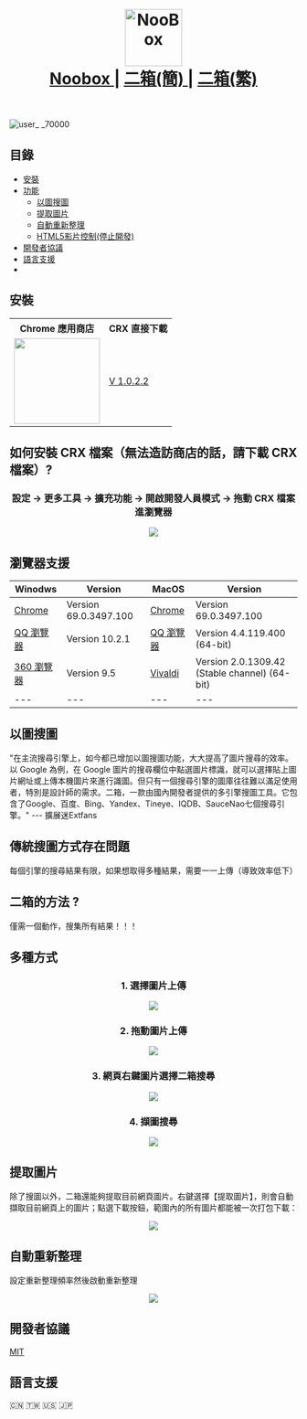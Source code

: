 
<h1 align="center">
  <br>
  <a href="https://chrome.google.com/webstore/detail/noobox-search-by-image/kidibbfcblfbbafhnlanccjjdehoahep"><img src="https://user-images.githubusercontent.com/12090689/45327137-5daeff80-b524-11e8-8398-36ee837c54e7.png" alt="NooBox" width="100"></a>
  <br>
  <a href="https://github.com/AInoob/NooBox">Noobox |</a>
  <a href="https://github.com/AInoob/NooBox/tree/master/README_zh-cn">二箱(簡) |</a>
  <a href="https://github.com/AInoob/NooBox/tree/master/README_zh-tw">二箱(繁)</a>
  <br>
  <br>
</h1>

![user_ _70000](https://badgen.net/chrome-web-store/users/kidibbfcblfbbafhnlanccjjdehoahep)

## 目錄
* [安裝](#安裝)
* [功能](#功能)
  * [以圖搜圖](#以圖搜圖)
  * [提取圖片](#提取圖片)
  * [自動重新整理](#自動重新整理)
  * [HTML5影片控制(停止開發)](#影片控制)
* [開發者協議](#開發者協議)
* [語言支援](#語言支援)
* 
## 安裝
<div align = "center">
  <table  align = "center">
    <tr>
      <th>Chrome 應用商店</th>
      <th>CRX 直接下載</th>
    </tr>
    <tr>
      <td><a href= "https://chrome.google.com/webstore/detail/noobox-search-by-image/kidibbfcblfbbafhnlanccjjdehoahep"><img src = "https://user-images.githubusercontent.com/12090689/45331133-0f572c00-b537-11e8-962f-fc777c6bb9b5.png" width = "150px"></a></td>
      <td><a href = "https://github.com/AInoob/NooBox/releases/download/1.0.2.2/Noobox.crx">V 1.0.2.2</a></td>
    </tr>
  </table>
</div>

## 如何安裝 CRX 檔案（無法造訪商店的話，請下載 CRX 檔案）?
<h3 align = "center"> 設定 -> 更多工具 -> 擴充功能 -> 開啟開發人員模式 -> 拖動 CRX 檔案進瀏覽器</h3>
<p align="center">
<img src="https://user-images.githubusercontent.com/12090689/45597429-49db2180-b99a-11e8-916c-fba450c5cfe1.gif"/>
</p>

## 瀏覽器支援
| Winodws | Version | MacOS | Version |
| --- | --- | --- | --- |
| <a href = "https://www.google.com/chrome/" target = "_blank">Chrome</a> | Version 69.0.3497.100 | <a href = "https://www.google.com/chrome/" target = "_blank">Chrome</a> | Version 69.0.3497.100 |
| <a href = "https://browser.qq.com/" target= "_blank">QQ 瀏覽器</a> | Version 10.2.1 | <a href = "https://browser.qq.com/mac/en/index.html" target= "_blank">QQ 瀏覽器</a> | Version 4.4.119.400 (64-bit) |
|  <a href = "http://browser.360.cn/ee/" target= "_blank">360 瀏覽器</a> | Version 9.5 | <a href = "https://vivaldi.com/" target= "_blank">Vivaldi</a> |Version 2.0.1309.42 (Stable channel) (64-bit) |
| --- | --- | --- | --- |

## 以圖搜圖
"在主流搜尋引擎上，如今都已增加以圖搜圖功能，大大提高了圖片搜尋的效率。以 Google 為例，在 Google 圖片的搜尋欄位中點選圖片標識，就可以選擇貼上圖片網址或上傳本機圖片來進行識圖。但只有一個搜尋引擎的圖庫往往難以滿足使用者，特別是設計師的需求。二箱，一款由國內開發者提供的多引擎搜圖工具。它包含了Google、百度、Bing、Yandex、Tineye、IQDB、SauceNao七個搜尋引擎。" --- 擴展迷Extfans

## 傳統搜圖方式存在問題
每個引擎的搜尋結果有限，如果想取得多種結果，需要一一上傳（導致效率低下）

## 二箱的方法 ?
僅需一個動作，搜集所有結果！！！

## 多種方式
<h3 align = "center"> 1. 選擇圖片上傳</h3>
<p align="center">
<img src="https://user-images.githubusercontent.com/12090689/45771176-65506180-bc12-11e8-8174-b7b57fd4a4f0.gif"/>
</p>

<h3 align = "center">2. 拖動圖片上傳</h3>
<p align="center">
<img src="https://user-images.githubusercontent.com/12090689/45771200-78fbc800-bc12-11e8-8fd9-55c5f4a1c04e.gif"/>
</p>

<h3 align = "center">3. 網頁右鍵圖片選擇二箱搜尋</h3>
<p align="center">
<img src="https://user-images.githubusercontent.com/12090689/45771196-75684100-bc12-11e8-858b-76dcf7aad277.gif"/>
</p>

<h3 align = "center">4. 擷圖搜尋</h3>
<p align="center">
<img src="https://user-images.githubusercontent.com/12090689/45772446-bf9ef180-bc15-11e8-8ca7-79951983a964.gif"/>
</p>

## 提取圖片
除了搜圖以外，二箱還能夠提取目前網頁圖片。右鍵選擇【提取圖片】，則會自動擷取目前網頁上的圖片；點選下載按鈕，範圍內的所有圖片都能被一次打包下載：

<p align="center">
<img src="https://user-images.githubusercontent.com/12090689/50039170-56076700-fffb-11e8-9ee0-81a5ab02a1ca.png"/>
</p>

## 自動重新整理
設定重新整理頻率然後啟動重新整理

<p align="center">
<img src="https://user-images.githubusercontent.com/12090689/50039172-59025780-fffb-11e8-8aba-f5d41307e5d7.png"/>
</p>

## 開發者協議
<a href = "https://opensource.org/licenses/MIT">MIT</a>
## 語言支援
 🇨🇳 🇹🇼 :us: :jp:


